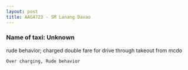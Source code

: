 ```yaml
---
layout: post
title: AAG4723 - SM Lanang Davao
---
```


### Name of taxi: Unknown

rude behavior; charged double fare for drive through takeout from mcdo 

```Over charging, Rude behavior```
